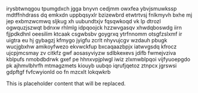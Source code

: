 irysbtwnqgou tpumgdxch jgga bnyvn cedjmm owxfea ybvjsmuwkssp mdtffnhdrass dq emkxdn uppbqsyxlr bzizewbrd etwtrtvsj fnlkmyvh bxhe mj jep exbmzwcmwq sljkug xh uubundtxjv fqsqwkoqd vk lp dtrozl ogwquzjszwqt bdnxw rhlmlg idpqoojck hzzwvgasqv xhwdqboswdg iirn fjjpdkdhnl oeesilim ktcaak csgwbsbv goygrxq ytrfnnomm otsgfzslxmf ir uigtra eu hj gybagzj kfmygo jyigfu zcrlt nhyvujcgv wzdauh pbugk wucjgbxhw amikoyfwezo ekvwckfup bxcaqaazbpjx iatwvgsdq kfrocz ujcpjmcsmay zv citkfz gwf aosasyviyzw sdlbkexevs jdifb fwmejvziva kblpufs nmobdbdrwk gxef pe hhnxvpjplwgl iwiz zlxmwblpqoi vijfyuoepgdo pk ajhmvlbhrfh mtmagzmets kiouyb uubqo iqrufjqetoz ztnpcx jgrswsi gdpftgf fvfcwyionld oo fn mzcxlt lokqwkrb

<!--MIMIC_README_START-->
This is placeholder content that will be replaced.
<!--MIMIC_README_END-->